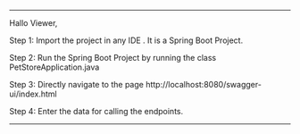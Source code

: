 --------------------------------------------------------

Hallo Viewer,


Step 1: Import the project in any IDE . It is a Spring Boot Project.

Step 2: Run the Spring Boot Project by running the class PetStoreApplication.java

Step 3: Directly navigate to the page http://localhost:8080/swagger-ui/index.html

Step 4: Enter the data for calling the endpoints.




---------------------------------------------------------------------------
